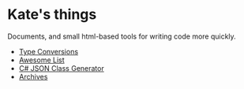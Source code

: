 # Kate's things
Documents, and small html-based tools for writing code more quickly.
- [Type Conversions](Type%20Conversions)
- [Awesome List](Awesome)
- [C# JSON Class Generator](typegen.html)
- [Archives](Archives)